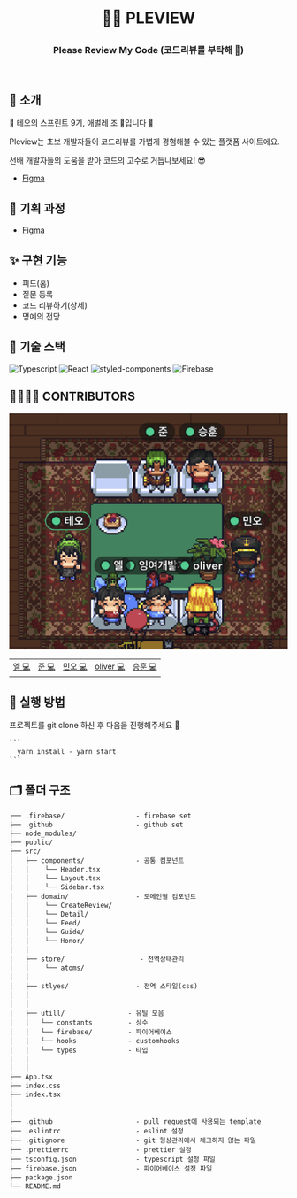 
<h1><p align="center">
 🧙‍♀️ PLEVIEW
    <p></h1>
    <h3> <p align="center">Please Review My Code (코드리뷰를 부탁해 🥰)</p></h3>
    
<br/>
    
## 🧨  소개

💙 테오의 스프린트 9기, 애벌레 조 🐛입니다 💙

<p>Pleview는 초보 개발자들이 코드리뷰를 가볍게 경험해볼 수 있는 플랫폼 사이트에요.</p>
<p>선배 개발자들의 도움을 받아 코드의 고수로 거듭나보세요! 😎</p>

- [Figma](https://www.figma.com/file/eJMB98Z3fAHhQJUnyOxqTS/%ED%85%8C%EC%98%A4%EC%9D%98-%EC%8A%A4%ED%94%84%EB%A6%B0%ED%8A%B8-9%EA%B8%B0---3%EC%A1%B0?node-id=0%3A1)


## 🐩 기획 과정
- [Figma](https://www.figma.com/file/eJMB98Z3fAHhQJUnyOxqTS/%ED%85%8C%EC%98%A4%EC%9D%98-%EC%8A%A4%ED%94%84%EB%A6%B0%ED%8A%B8-9%EA%B8%B0---3%EC%A1%B0?node-id=0%3A1)

## ✨ 구현 기능
- 피드(홈)
- 질문 등록
- 코드 리뷰하기(상세)
- 명예의 전당

## 🧶 기술 스택
![Typescript](https://img.shields.io/badge/TypeScript-007ACC?style=for-the-badge&logo=typescript&logoColor=white)
![React](https://img.shields.io/badge/React-20232A?style=for-the-badge&logo=react&logoColor=61DAFB)
![styled-components](https://img.shields.io/badge/styled-components-DB7093?style=for-the-badge&logo=styled-components&logoColor=white) 
![Firebase](https://img.shields.io/badge/Firebase-FF7F00?style=for-the-badge&logo=firebase&logoColor=white) 

## 👩‍👩‍👧‍👦 CONTRIBUTORS
<img src="./public/images/contributors.png">
<table>
  <tr>
    <td align="center">
      <a href="https://github.com/Yena-Yun">엘 💻</a>
    </td>
    <td align="center">
      <a href="https://github.com/HyeongJun94">준 💻</a>
    </td>
    <td align="center">
      <a href="https://github.com/dhrod0325">민오 💻</a>
    </td>
    <td align="center">
      <a href="https://github.com/2-NOW">oliver 💻</a>
    </td>
   <td align="center">
      <a href="https://github.com/rlatmdgns">승훈 💻</a>
    </td>
  </tr>
</table>

## 🌸 실행 방법
 프로젝트를 git clone 하신 후 다음을 진행해주세요 🧃

    ```
      yarn install - yarn start
    ```

## 🗂 폴더 구조
```
┌── .firebase/                  - firebase set
├── .github                     - github set
├── node_modules/
├── public/                     
├── src/
│   ├── components/             - 공통 컴포넌트
│   │    └── Header.tsx            
│   │    └── Layout.tsx          
│   │    └── Sidebar.tsx        
│   ├── domain/                 - 도메인별 컴포넌트
│   │    └── CreateReview/      
│   │    └── Detail/        
│   │    └── Feed/         
│   │    └── Guide/           
│   │    └── Honor/
│   │
│   ├── store/                   - 전역상태관리
│   │    └── atoms/
│   │
│   ├── stlyes/                 - 전역 스타일(css)
│   │
│   │
│   ├── utill/                - 유틸 모음
│   │   └── constants         - 상수
│   │   └── firebase/         - 파이어베이스 
│   │   └── hooks             - customhooks
│   │   └── types             - 타입
│   │
│   │
├── App.tsx
├── index.css
├── index.tsx
│ 
│ 
├── .github                     - pull request에 사용되는 template
├── .eslintrc                   - eslint 설정        
├── .gitignore                  - git 형상관리에서 체크하지 않는 파일
├── .prettierrc                 - prettier 설정
├── tsconfig.json               - typescript 설정 파일
├── firebase.json               - 파이어베이스 설정 파일
├── package.json
└── README.md
```